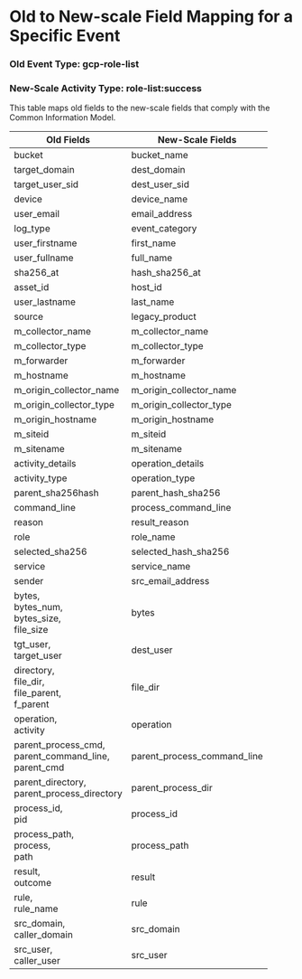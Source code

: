 Old to New-scale Field Mapping for a Specific Event
===================================================

### Old Event Type: gcp-role-list
### New-Scale Activity Type: role-list:success

This table maps old fields to the new-scale fields that comply with the Common Information Model.

| Old Fields                                                | New-Scale Fields            |
| --------------------------------------------------------- | --------------------------- |
| bucket                                                    | bucket_name                 |
| target_domain                                             | dest_domain                 |
| target_user_sid                                           | dest_user_sid               |
| device                                                    | device_name                 |
| user_email                                                | email_address               |
| log_type                                                  | event_category              |
| user_firstname                                            | first_name                  |
| user_fullname                                             | full_name                   |
| sha256_at                                                 | hash_sha256_at              |
| asset_id                                                  | host_id                     |
| user_lastname                                             | last_name                   |
| source                                                    | legacy_product              |
| m_collector_name                                          | m_collector_name            |
| m_collector_type                                          | m_collector_type            |
| m_forwarder                                               | m_forwarder                 |
| m_hostname                                                | m_hostname                  |
| m_origin_collector_name                                   | m_origin_collector_name     |
| m_origin_collector_type                                   | m_origin_collector_type     |
| m_origin_hostname                                         | m_origin_hostname           |
| m_siteid                                                  | m_siteid                    |
| m_sitename                                                | m_sitename                  |
| activity_details                                          | operation_details           |
| activity_type                                             | operation_type              |
| parent_sha256hash                                         | parent_hash_sha256          |
| command_line                                              | process_command_line        |
| reason                                                    | result_reason               |
| role                                                      | role_name                   |
| selected_sha256                                           | selected_hash_sha256        |
| service                                                   | service_name                |
| sender                                                    | src_email_address           |
| bytes,<br>bytes_num,<br>bytes_size,<br>file_size          | bytes                       |
| tgt_user,<br>target_user                                  | dest_user                   |
| directory,<br>file_dir,<br>file_parent,<br>f_parent       | file_dir                    |
| operation,<br>activity                                    | operation                   |
| parent_process_cmd,<br>parent_command_line,<br>parent_cmd | parent_process_command_line |
| parent_directory,<br>parent_process_directory             | parent_process_dir          |
| process_id,<br>pid                                        | process_id                  |
| process_path,<br>process,<br>path                         | process_path                |
| result,<br>outcome                                        | result                      |
| rule,<br>rule_name                                        | rule                        |
| src_domain,<br>caller_domain                              | src_domain                  |
| src_user,<br>caller_user                                  | src_user                    |